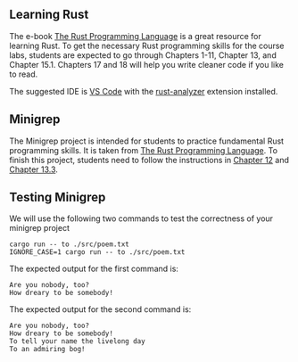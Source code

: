 ## Learning Rust

The e-book [The Rust Programming Language](https://doc.rust-lang.org/book/title-page.html) is a great resource for learning Rust. To get the necessary Rust programming skills for the course labs, students are expected to go through Chapters 1-11, Chapter 13, and Chapter 15.1. Chapters 17 and 18 will help you write cleaner code if you like to read.

The suggested IDE is [VS Code](https://code.visualstudio.com/) with the [rust-analyzer](https://marketplace.visualstudio.com/items?itemName=rust-lang.rust-analyzer) extension installed.

## Minigrep

The Minigrep project is intended for students to practice fundamental Rust programming skills. It is taken from [The Rust Programming Language](https://doc.rust-lang.org/book/title-page.html). To finish this project, students need to follow the instructions in [Chapter 12](https://doc.rust-lang.org/book/ch12-00-an-io-project.html/) and [Chapter 13.3](https://doc.rust-lang.org/book/ch13-03-improving-our-io-project.html). 

## Testing Minigrep

We will use the following two commands to test the correctness of your minigrep project

```
cargo run -- to ./src/poem.txt
IGNORE_CASE=1 cargo run -- to ./src/poem.txt
```

The expected output for the first command is:
```
Are you nobody, too?
How dreary to be somebody!
```

The expected output for the second command is:
```
Are you nobody, too?
How dreary to be somebody!
To tell your name the livelong day
To an admiring bog!
```

